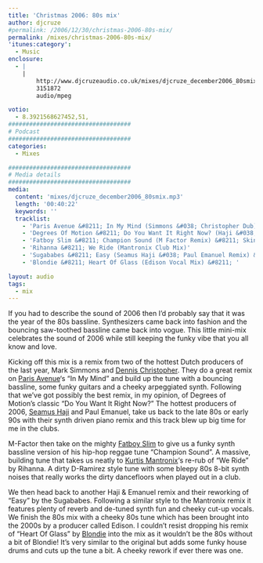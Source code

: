 ```yaml
---
title: 'Christmas 2006: 80s mix'
author: djcruze
#permalink: /2006/12/30/christmas-2006-80s-mix/
permalink: /mixes/christmas-2006-80s-mix/
'itunes:category':
  - Music
enclosure:
  - |
    |
        http://www.djcruzeaudio.co.uk/mixes/djcruze_december2006_80smix.mp3
        3151872
        audio/mpeg

votio:
  - 8.3921568627452,51,
###################################
# Podcast
###################################
categories:
  - Mixes

###################################
# Media details
###################################
media:
  content: 'mixes/djcruze_december2006_80smix.mp3'
  length: '00:40:22'
  keywords: ''
  tracklist:
    - 'Paris Avenue &#8211; In My Mind (Simmons &#038; Christopher Dub) &#8211; '
    - 'Degrees Of Motion &#8211; Do You Want It Right Now? (Haji &#038; Emanuel Remix) &#8211; '
    - 'Fatboy Slim &#8211; Champion Sound (M Factor Remix) &#8211; Skint Recordings'
    - 'Rihanna &#8211; We Ride (Mantronix Club Mix)'
    - 'Sugababes &#8211; Easy (Seamus Haji &#038; Paul Emanuel Remix) &#8211; '
    - 'Blondie &#8211; Heart Of Glass (Edison Vocal Mix) &#8211; '

layout: audio
tags:
  - mix
---
```


If you had to describe the sound of 2006 then I&#8217;d probably say that it was the year of the 80s bassline. Synthesizers came back into fashion and the bouncing saw-toothed bassline came back into vogue. This little mini-mix celebrates the sound of 2006 while still keeping the funky vibe that you all know and love.

Kicking off this mix is a remix from two of the hottest Dutch producers of the last year, Mark Simmons and [Dennis Christopher][1]. They do a great remix on [Paris Avenue][2]&#8216;s &#8220;In My Mind&#8221; and build up the tune with a bouncing bassline, some funky guitars and a cheeky arpeggiated synth. Following that we&#8217;ve got possibly the best remix, in my opinion, of Degrees of Motion&#8217;s classic &#8220;Do You Want It Right Now?&#8221; The hottest producers of 2006, [Seamus Haji][3] and Paul Emanuel, take us back to the late 80s or early 90s with their synth driven piano remix and this track blew up big time for me in the clubs.

M-Factor then take on the mighty [Fatboy Slim][4] to give us a funky synth bassline version of his hip-hop reggae tune &#8220;Champion Sound&#8221;. A massive, building tune that takes us neatly to [Kurtis Mantronix][5]&#8216;s re-rub of &#8220;We Ride&#8221; by Rihanna. A dirty D-Ramirez style tune with some bleepy 80s 8-bit synth noises that really works the dirty dancefloors when played out in a club.

We then head back to another Haji &#038; Emanuel remix and their reworking of &#8220;Easy&#8221; by the Sugababes. Following a similar style to the Mantronix remix it features plenty of reverb and de-tuned synth fun and cheeky cut-up vocals. We finish the 80s mix with a cheeky 80s tune which has been brought into the 2000s by a producer called Edison. I couldn&#8217;t resist dropping his remix of &#8220;Heart Of Glass&#8221; by [Blondie][6] into the mix as it wouldn&#8217;t be the 80s without a bit of Blondie! It&#8217;s very similar to the original but adds some funky house drums and cuts up the tune a bit. A cheeky rework if ever there was one.

[1]: http://www.dennischristopher.com/
[2]: http://www.parisavenue.be/
[3]: http://www.biglovemusic.co.uk/
[4]: http://www.fatboyslim.net/
[5]: http://www.discogs.com/artist/Mantronix
[6]: http://www.blondie.net/

